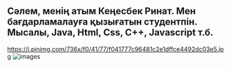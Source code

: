 ## Сәлем, менің атым Кеңесбек Ринат. Мен бағдарламалауға қызығатын студентпін. Мысалы, Java, Html, Css, C++, Javascript т.б. 
https://i.pinimg.com/736x/f0/41/77/f041777c96481c2e1dffce4492dc03e5.jpg
![images](https://github.com/user-attachments/assets/5b377025-0345-4b57-a7c3-92b532ab0b6e)
